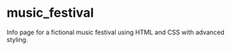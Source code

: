 # music_festival
Info page for a fictional music festival using HTML and CSS with advanced styling.
